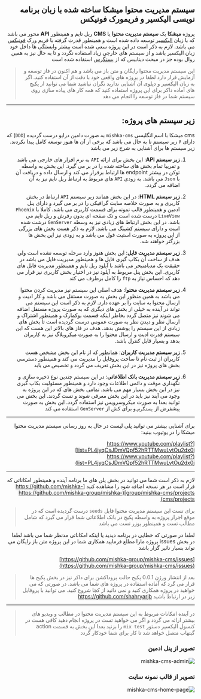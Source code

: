 <div dir="rtl">

## سیستم مدیریت محتوا میشکا ساخته شده با زبان برنامه نویسی الیکسیر و فریمورک فونیکس

  
پروژه **میشکا** یک **سیستم مدیریت محتوا** یا **CMS** ریل تایم و همینطور **API** محور می باشد که با زبان [الیکسیر](https://elixir-lang.org/) توسعه داده شده است و همینطور قدرت گرفته با فریم ورک [فونیکس](https://phoenixframework.org/) می باشد.
لازم به ذکر است در این پروژه سعی شده است بیشتر وابستگی ها داخل خود زبان الیکسیر باشد و از سیستم های خارجی زیاد استفاده نگردد و تا به حال نیز به همین روال بوده جز در مبحث دیتابیس که از [پستگرس](https://www.postgresql.org/) استفاده شده است

> این سیستم مدیریت محتوا رایگان و متن باز می باشد و هم اکنون در فاز توسعه و آزمایش قرار دارد لطفا در پروژه های واقعی خود با دقت از آن استفاده کنید. اگر به زبان الیکسیر و دپلوی آن آشنایی ندارید نگران نباشید شما می توانید از پکیج های آماده داکر برای این پروژه استفاده کنید که همه کار های پیاده سازی روی سیستم شما در فاز توسعه را انجام می دهد

---

## زیر سیستم های پروژه:

cms میشکا با اسم انگلیسی `mishka-cms` به صورت دامین درایو درست گردیده (`DDD`) که دارای ۶ زیر سیستم تا به حال می باشد که برخی از آن ها هنوز توسعه کامل پیدا نکردند. زیر سیستم ها برای آشنایی به شرح زیر می باشد

1. **زیر سیستم API**:  این بخش برای ارائه `API` به نرم افزار های خارجی می باشد و تقریبا تمام بخش های ساخته شده را در بر می گیرد. این بخش به واسطه توکن در بیشتر endpoint ها ارتباط برقرار می کند و ارسال داده و دریافت آن با `Json` می باشد. به زودی `API` های مربوط به ارتباط ریل تایم نیز به آن اضافه می گردد.

2.  **زیر سیستم HTML**:  در این بخش همانند زیر سیستم `API` ارتباط در بخش کاربری و به صورت خلاصه سایت گرافیکی را در بر می گیرد و دارای پنل ادمین و همینطور قالب نمونه برای قسمت کاربری می باشد. کاملا با `Phoenix LiveView` درست شده است و تک صفحه ای بدون رفرش و ریل تایم می باشد. در این بخش ارتباط های زیادی نیز به وسطه `GenServer` درشت شده است و دارای سیستم کشینگ می باشد. لازم به ذکر هست بخش های بزرگی از این پروژه به صورت استیت فول می باشد و به زودی نیز این بخش ها بزرگتر خواهند شد.

3. **زیر سیستم مدیریت فایل**: این بخش هنوز وارد مرحله توسعه نشده است ولی هدف از ساخت آن بکاپ گیری فایل ها و همینطور مدیریت فایل می باشد در حقیقت یک مدیامنیجر می باشد با آپلود ریل تایم و همینطور مدیریت فایل های کاربری. این بخش پنل مربوط به آپلود نیز در اختیار بخش کاربری نیز قرار می دهد که احساس نیاز به `ftp` را کامل برطرف می کند

4. **زیر سیستم مدیریت محتوا**: هدف اصلی این سیستم نیز مدیریت کردن محتوا می باشد به همین منظور این بخش به صورت مستقل می باشد و کار ادیت و ارسال محتوا به سایت را بر عهده دارد. لازم به ذکر است این سیستم می تواند در آینده به خیلی از بخش های دیگری که به صورت پروژه مستقل اضافه می شوند نیز متصل گردد بخاطر اینکه قسمت بوکمارک و همینطور اشتراک و ارسال نظر و دیدن نظر به صورت عمومی درست گردیده است تا بخش های زیادی از این سیستم را پوشش بدهد. هدف در فاز های بالاتر این هست که این سیستم قدرت ادیت و ارسال محتوا را به صورت میکروبلاگ نیز به کاربران بدهد و بسیار قابل کنترل باشد.

5. **زیر سیستم مدیریت کاربران**: همانطور که از نام این بخش مشخص هست کاربران از ثبت نام تا ساخت پروفایل را مدیریت می کند و همینطور دسترسی بخش های پروژه نیز در این بخش تعریف می گردد و تخصیص می یابد

6. **زیر سیستم مدیریت بانک اطلاعاتی**: در این سیستم چندین نوع ذخیره سازی و نگهداری موقت و دائمی اطلاعات وجود دارد و همینطور مسئولیت بکاپ گیری نیز در این بخش بسیار مهم می باشد. تمامی بخش های که در این پروژه به وجود می آیند نیز باید در این بخش معرفی شوند و تست گردند. این بخش می توانید بعدا به صورت میکروسرویس نیز استفاده گردد. این بخش به صورت پیشفرض از `پستگرس` و برای کش از `GenServer` استفاده می کند


---
برای آشنایی بیشتر می توانید پلی لیست در حال به روز رسانی سیستم مدیریت محتوا میشکا را در یوتیوب ببنید:

[https://www.youtube.com/playlist?list=PL4jyqCsJDmVQpf52hRTTMwuLvtOu2dx0j](https://www.youtube.com/playlist?list=PL4jyqCsJDmVQpf52hRTTMwuLvtOu2dx0j)

---

لازم به ذکر است شما می توانید در بخش پلن های ما برنامه آینده و همینطور امکاناتی که قرار است در هر نسخه اضافه شود را مشاهده کنید
[https://github.com/mishka-group/mishka-cms/projects](https://github.com/mishka-group/mishka-cms/projects)

> برای تست این سیستم مدیریت محتوا فایل `seeds` درست گردیده است که در موقع اجرار پروژه به واسطه پکیج  در بانک اطلاعاتی شما قرار می گیرد که شامل مطالب تست و همینطور یوزر تست می باشد

لطفا در صورتی که خطایی در برنامه دیدید یا اینکه امکاناتی مدنظر شما می باشد لطفا در بخش issues پروژه مارا مطلع فرمایید همکاری شما در این پروژه متن باز رایگان می تواند بسیار تاثیر گزار باشد

[https://github.com/mishka-group/mishka-cms/issues](https://github.com/mishka-group/mishka-cms/issues)

> بعد از انتشار ورژن 0.0.1 پکیج حالت پروداکشن برای داکر نیز در بخش پکیج ها قرار می گرد که آماده استفاده در پروژه های شما می باشد. در صورتی که می خواهید در پروژه همکاری کنید و نمی دانید از کجا شروع کنید. می توانید با پروفایل زیر در ارتباط باشید
https://github.com/shahryarjb


---

> در آینده امکانات مربوط به این سیستم مدیریت محتوا در مطالب و ویدیو های بیشتر ارائه می گردد و اگر می خواهید تست در پروژه انجام دهید کافی هست در کنسول الیکسیر دستور `mix test` را بزنید بعدا این بخش به قسمت action گیتهاب متصل خواهد شد تا کار برای شما خودکار گردد



### تصویر از پنل ادمین

![mishka-cms-admin](https://user-images.githubusercontent.com/8413604/129250846-35abcf82-bb65-432b-98be-e7a025607415.png)

### تصویر از قالب نمونه سایت

![mishka-cms-home-page](https://user-images.githubusercontent.com/8413604/129250980-ce45c35e-389a-435a-bf95-2829c7323862.png)


</div>
